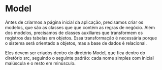 <h1>Model</h1>

<p>Antes de criarmos a página inicial da aplicação, precisamos criar os modelos, que são as classes que que contém as regras de negócio. Além dos modelos, precisamos de classes auxiliares que transformem os registros das tabelas em objetos. Essa transformação é necessária porque o sistema será orientado a objetos, mas a base de dados é relacional.</p>
<p>Eles devem ser criados dentro do diretório Model, que fica dentro do diretório src, seguindo o seguinte padrão: cada nome simples com inicial maiúscula e o resto em minúsculo.</p>
